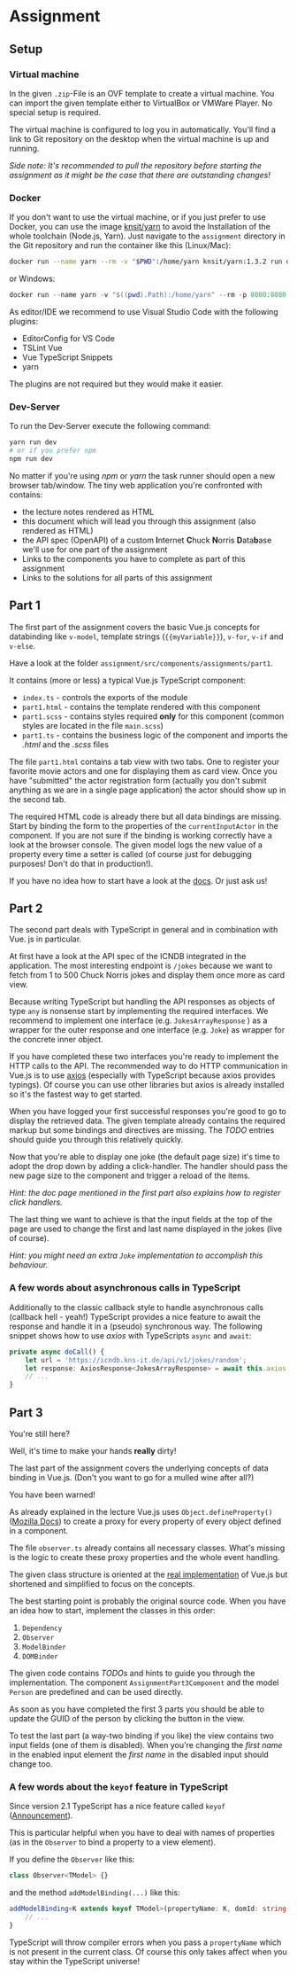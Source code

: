 # Assignment

## Setup

### Virtual machine

In the given `.zip`-File is an OVF template to create a virtual machine.
You can import the given template either to VirtualBox or VMWare Player.
No special setup is required.

The virtual machine is configured to log you in automatically.
You'll find a link to Git repository on the desktop when the virtual machine is up and running.

_Side note: It's recommended to pull the repository before starting the assignment as it might be the case that there are outstanding changes!_

### Docker

If you don't want to use the virtual machine, or if you just prefer to use Docker, you can use the image [knsit/yarn](https://hub.docker.com/r/knsit/yarn/) to avoid the Installation of the whole toolchain (Node.js, Yarn).
Just navigate to the `assignment` directory in the Git repository and run the container like this (Linux/Mac):

```bash
docker run --name yarn --rm -v "$PWD":/home/yarn knsit/yarn:1.3.2 run dev
```

or Windows:

```powershell
docker run --name yarn -v "$((pwd).Path):/home/yarn" --rm -p 8080:8080 knsit/yarn:1.3.2 run dev
```

As editor/IDE we recommend to use Visual Studio Code with the following plugins:

* EditorConfig for VS Code
* TSLint Vue
* Vue TypeScript Snippets
* yarn

The plugins are not required but they would make it easier.

### Dev-Server

To run the Dev-Server execute the following command:

```bash
yarn run dev
# or if you prefer npm
npm run dev
```

No matter if you're using _npm_ or _yarn_ the task runner should open a new browser tab/window.
The tiny web application you're confronted with contains:

* the lecture notes rendered as HTML
* this document which will lead you through this assignment (also rendered as HTML)
* the API spec (OpenAPI) of a custom **I**nternet **C**huck **N**orris **D**ata**b**ase we'll use for one part of the assignment
* Links to the components you have to complete as part of this assignment
* Links to the solutions for all parts of this assignment

## Part 1

The first part of the assignment covers the basic Vue.js concepts for databinding like `v-model`, template strings (`{{myVariable}}`), `v-for`, `v-if` and `v-else`.

Have a look at the folder `assignment/src/components/assignments/part1`.

It contains (more or less) a typical Vue.js TypeScript component:

* `index.ts` - controls the exports of the module
* `part1.html` - contains the template rendered with this component
* `part1.scss` - contains styles required **only** for this component (common styles are located in the file `main.scss`)
* `part1.ts` - contains the business logic of the component and imports the _.html_ and the _.scss_ files

The file `part1.html` contains a tab view with two tabs. One to register your favorite movie actors and one for displaying them as card view.
Once you have "submitted" the actor registration form (actually you don't submit anything as we are in a single page application) the actor should show up in the second tab.

The required HTML code is already there but all data bindings are missing.
Start by binding the form to the properties of the `currentInputActor` in the component.
If you are not sure if the binding is working correctly have a look at the browser console.
The given model logs the new value of a property every time a setter is called (of course just for debugging purposes! Don't do that in production!).

If you have no idea how to start have a look at the [docs](https://vuejs.org/v2/guide/syntax.html).
Or just ask us!

## Part 2

The second part deals with TypeScript in general and in combination with Vue. js in particular.

At first have a look at the API spec of the ICNDB integrated in the application.
The most interesting endpoint is `/jokes` because we want to fetch from 1 to 500 Chuck Norris jokes and display them once more as card view.

Because writing TypeScript but handling the API responses as objects of type `any` is nonsense start by implementing the required interfaces.
We recommend to implement one interface (e.g. `JokesArrayResponse` ) as a wrapper for the outer response and one interface (e.g. `Joke`) as wrapper for the concrete inner object.

If you have completed these two interfaces you're ready to implement the HTTP calls to the API.
The recommended way to do HTTP communication in Vue.js is to use [axios](https://github.com/axios/axios) (especially with TypeScript because axios provides typings).
Of course you can use other libraries but axios is already installed so it's the fastest way to get started.

When you have logged your first successful responses you're good to go to display the retrieved data.
The given template already contains the required markup but some bindings and directives are missing.
The _TODO_ entries should guide you through this relatively quickly.

Now that you're able to display one joke (the default page size) it's time to adopt the drop down by adding a click-handler.
The handler should pass the new page size to the component and trigger a reload of the items.

_Hint: the doc page mentioned in the first part also explains how to register click handlers._

The last thing we want to achieve is that the input fields at the top of the page are used to change the first and last name displayed in the jokes (live of course).

_Hint: you might need an extra `Joke` implementation to accomplish this behaviour._

### A few words about asynchronous calls in TypeScript

Additionally to the classic callback style to handle asynchronous calls (callback hell - yeah!) TypeScript provides a nice feature to await the response and handle it in a (pseudo) synchronous way.
The following snippet shows how to use _axios_ with TypeScripts `async` and `await`:

```ts
private async doCall() {
    let url = 'https://icndb.kns-it.de/api/v1/jokes/random';
    let response: AxiosResponse<JokesArrayResponse> = await this.axios.get(url);
    // ...
}
```

## Part 3

You're still here?

Well, it's time to make your hands **really** dirty!

The last part of the assignment covers the underlying concepts of data binding in Vue.js.
(Don't you want to go for a mulled wine after all?)

You have been warned!

As already explained in the lecture Vue.js uses `Object.defineProperty()` ([Mozilla Docs](https://developer.mozilla.org/en-US/docs/Web/JavaScript/Reference/Global_Objects/Object/defineProperty)) to create a proxy for every property of every object defined in a component.

The file `observer.ts` already contains all necessary classes.
What's missing is the logic to create these proxy properties and the whole event handling.

The given class structure is oriented at the [real implementation](https://github.com/vuejs/vue/blob/dev/src/core/observer/index.js) of Vue.js but shortened and simplified to focus on the concepts.

The best starting point is probably the original source code.
When you have an idea how to start, implement the classes in this order:

1. `Dependency`
1. `Observer`
1. `ModelBinder`
1. `DOMBinder`

The given code contains _TODOs_ and hints to guide you through the implementation.
The component `AssignmentPart3Component` and the model `Person` are predefined and can be used directly.

As soon as you have completed the first 3 parts you should be able to update the GUID of the person by clicking the button in the view.

To test the last part (a way-two binding if you like) the view contains two input fields (one of them is disabled).
When you're changing the _first name_ in the enabled input element the _first name_ in the disabled input should change too.

### A few words about the `keyof` feature in TypeScript

Since version 2.1 TypeScript has a nice feature called `keyof` ([Announcement](https://www.typescriptlang.org/docs/handbook/release-notes/typescript-2-1.html)).

This is particular helpful when you have to deal with names of properties (as in the `Observer` to bind a property to a view element).

If you define the `Observer` like this:

```ts
class Observer<TModel> {}
```

and the method `addModelBinding(...)` like this:

```ts
addModelBinding<K extends keyof TModel>(propertyName: K, domId: string = propertyName) {
    // ...
}
```

TypeScript will throw compiler errors when you pass a `propertyName` which is not present in the current class.
Of course this only takes affect when you stay within the TypeScript universe!